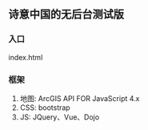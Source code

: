 ## 诗意中国的无后台测试版
### 入口
index.html  
### 框架
1. 地图: ArcGIS API FOR JavaScript 4.x  
2. CSS: bootstrap  
3. JS: JQuery、Vue、Dojo
